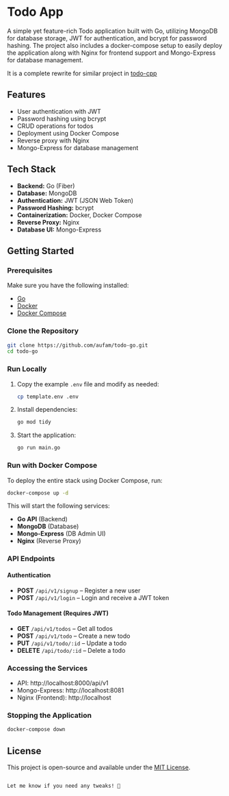 # Todo App
A simple yet feature-rich Todo application built with Go,
utilizing MongoDB for database storage, JWT for authentication, and bcrypt for password hashing.
The project also includes a docker-compose setup to easily deploy the application along with Nginx for frontend support
and Mongo-Express for database management.

It is a complete rewrite for similar project in [todo-cpp](https://github.com/aufam/todo)

## Features
- User authentication with JWT
- Password hashing using bcrypt
- CRUD operations for todos
- Deployment using Docker Compose
- Reverse proxy with Nginx
- Mongo-Express for database management

## Tech Stack
- **Backend:** Go (Fiber)
- **Database:** MongoDB
- **Authentication:** JWT (JSON Web Token)
- **Password Hashing:** bcrypt
- **Containerization:** Docker, Docker Compose
- **Reverse Proxy:** Nginx
- **Database UI:** Mongo-Express

## Getting Started
### Prerequisites
Make sure you have the following installed:
- [Go](https://go.dev/dl/)
- [Docker](https://www.docker.com/get-started)
- [Docker Compose](https://docs.docker.com/compose/install/)

### Clone the Repository
```bash
git clone https://github.com/aufam/todo-go.git
cd todo-go
```

### Run Locally
1. Copy the example `.env` file and modify as needed:
   ```bash
   cp template.env .env
   ```
2. Install dependencies:
   ```bash
   go mod tidy
   ```
3. Start the application:
   ```bash
   go run main.go
   ```

### Run with Docker Compose
To deploy the entire stack using Docker Compose, run:
```bash
docker-compose up -d
```
This will start the following services:
- **Go API** (Backend)
- **MongoDB** (Database)
- **Mongo-Express** (DB Admin UI)
- **Nginx** (Reverse Proxy)

### API Endpoints
#### Authentication
- **POST** `/api/v1/signup` – Register a new user
- **POST** `/api/v1/login` – Login and receive a JWT token

#### Todo Management (Requires JWT)
- **GET** `/api/v1/todos` – Get all todos
- **POST** `/api/v1/todo` – Create a new todo
- **PUT** `/api/v1/todo/:id` – Update a todo
- **DELETE** `/api/todo/:id` – Delete a todo

### Accessing the Services
- API: http://localhost:8000/api/v1
- Mongo-Express: http://localhost:8081
- Nginx (Frontend): http://localhost

### Stopping the Application
```bash
docker-compose down
```

## License
This project is open-source and available under the [MIT License](LICENSE).
```

Let me know if you need any tweaks! 🚀

